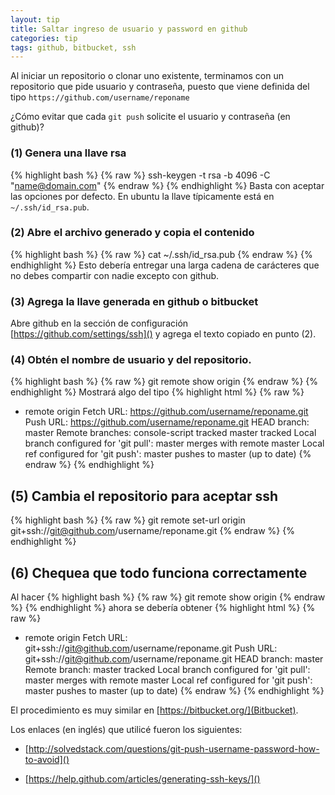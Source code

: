 ```yaml
---
layout: tip
title: Saltar ingreso de usuario y password en github
categories: tip
tags: github, bitbucket, ssh
---
```


Al iniciar un repositorio o clonar uno existente, terminamos con un repositorio que pide usuario y contraseña,
puesto que viene definida del tipo `https://github.com/username/reponame`

¿Cómo evitar que cada `git push` solicite el usuario y contraseña (en github)?


### (1) Genera una llave rsa
{% highlight bash %}
{% raw %}
ssh-keygen -t rsa -b 4096 -C "name@domain.com"
{% endraw %}
{% endhighlight %}
Basta con aceptar las opciones por defecto.
En ubuntu la llave típicamente está en `~/.ssh/id_rsa.pub`.

### (2) Abre el archivo generado y copia el contenido
{% highlight bash %}
{% raw %}
cat ~/.ssh/id_rsa.pub
{% endraw %}
{% endhighlight %}
Esto debería entregar una larga cadena de carácteres que no debes compartir con nadie excepto con github.

### (3) Agrega la llave generada en github o bitbucket
Abre github en la sección de configuración [https://github.com/settings/ssh]() 
y agrega el texto copiado en punto (2).

### (4) Obtén el nombre de usuario y del repositorio.
{% highlight bash %}
{% raw %}
git remote show origin
{% endraw %}
{% endhighlight %}
Mostrará algo del tipo
{% highlight html %}
{% raw %}
* remote origin
  Fetch URL: https://github.com/username/reponame.git
  Push  URL: https://github.com/username/reponame.git
  HEAD branch: master
  Remote branches:
    console-script tracked
    master         tracked
  Local branch configured for 'git pull':
    master merges with remote master
  Local ref configured for 'git push':
    master pushes to master (up to date)
{% endraw %}
{% endhighlight %}

## (5) Cambia el repositorio para aceptar ssh
{% highlight bash %}
{% raw %}
git remote set-url origin git+ssh://git@github.com/username/reponame.git
{% endraw %}
{% endhighlight %}

## (6) Chequea que todo funciona correctamente
Al hacer
{% highlight bash %}
{% raw %}
git remote show origin
{% endraw %}
{% endhighlight %}
ahora se debería obtener
{% highlight html %}
{% raw %}
* remote origin
  Fetch URL: git+ssh://git@github.com/username/reponame.git
  Push  URL: git+ssh://git@github.com/username/reponame.git
  HEAD branch: master
  Remote branch:
    master tracked
  Local branch configured for 'git pull':
    master merges with remote master
  Local ref configured for 'git push':
    master pushes to master (up to date)
{% endraw %}
{% endhighlight %}

El procedimiento es muy similar en [https://bitbucket.org/](Bitbucket).

Los enlaces (en inglés) que utilicé fueron los siguientes:

 * [http://solvedstack.com/questions/git-push-username-password-how-to-avoid]()

 * [https://help.github.com/articles/generating-ssh-keys/]()
